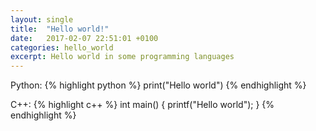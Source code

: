 ```yaml
---
layout: single
title:  "Hello world!"
date:   2017-02-07 22:51:01 +0100
categories: hello_world
excerpt: Hello world in some programming languages
---
```

Python:
{% highlight python %}
print("Hello world")
{% endhighlight %}

C++:
{% highlight c++ %}
int main() {
    printf("Hello world");
}
{% endhighlight %}